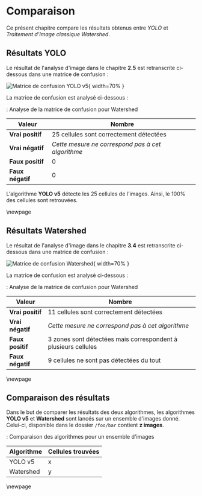 # Comparaison

Ce présent chapitre compare les résultats obtenus entre *YOLO* et *Traitement d'Image classique Watershed*.

## Résultats YOLO

Le résultat de l'analyse d'image dans le chapitre **2.5** est retranscrite ci-dessous
dans une matrice de confusion :

![Matrice de confusion YOLO v5](img/confusion-yolo.png){ width=70% }

La matrice de confusion est analysé ci-dessous :

: Analyse de la matrice de confusion pour Watershed

| Valeur           | Nombre                                            |
|------------------|---------------------------------------------------|
| **Vrai positif** | 25 cellules sont correctement détectées           |
| **Vrai négatif** | *Cette mesure ne correspond pas à cet algorithme* |
| **Faux positif** | 0                                                 |
| **Faux négatif** | 0                                                 |


L'algorithme **YOLO v5** détecte les 25 cellules de l'images.
Ainsi, le 100% des cellules sont retrouvées.

\newpage

## Résultats Watershed

Le résultat de l'analyse d'image dans le chapitre **3.4** est retranscrite ci-dessous
dans une matrice de confusion :

![Matrice de confusion Watershed](img/confusion-watershed.png){ width=70% }

La matrice de confusion est analysé ci-dessous :

: Analyse de la matrice de confusion pour Watershed

| Valeur           | Nombre                                                         |
|------------------|----------------------------------------------------------------|
| **Vrai positif** | 11 cellules sont correctement détectées                        |
| **Vrai négatif** | *Cette mesure ne correspond pas à cet algorithme*              |
| **Faux positif** | 3 zones sont détectées mais correspondent à plusieurs cellules |
| **Faux négatif** | 9 cellules ne sont pas détectées du tout                       |


\newpage

## Comparaison des résultats

Dans le but de comparer les résultats des deux algorithmes,
les algorithmes **YOLO v5** et **Watershed** sont lancés sur un ensemble d'images donné.
Celui-ci, disponible dans le dossier `/foo/bar` contient **z images**.

: Comparaison des algorithmes pour un ensemble d'images

| Algorithme | Cellules trouvées |
|------------|-------------------|
| YOLO v5    | x                 |
| Watershed  | y                 |

\newpage
